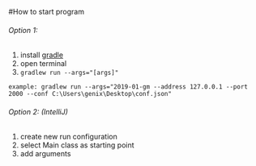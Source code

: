 #How to start program
###### Option 1:
1. install [gradle](https://spring.io/guides/gs/gradle/)
2. open terminal
3. `gradlew run --args="[args]"`

`example: gradlew run --args="2019-01-gm --address 127.0.0.1 --port 2000 --conf C:\Users\genix\Desktop\conf.json"`
    
###### Option 2: (IntelliJ)
1. create new run configuration
2. select Main class as starting point
3. add arguments